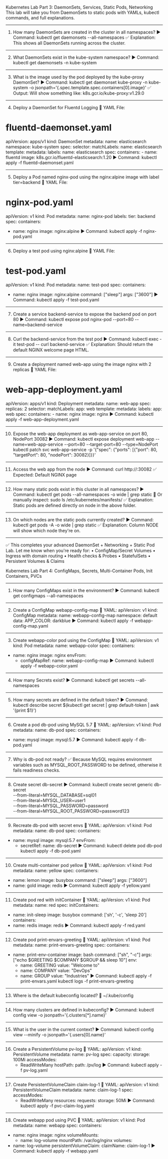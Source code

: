 Kubernetes Lab Part 3: DaemonSets, Services, Static Pods, Networking
This lab will take you from DaemonSets to static pods with YAMLs, kubectl commands, and full explanations.
________________________________________
1. How many DaemonSets are created in the cluster in all namespaces?
▶️ Command:
kubectl get daemonsets --all-namespaces
✅ Explanation: This shows all DaemonSets running across the cluster.
________________________________________
2. What DaemonSets exist in the kube-system namespace?
▶️ Command:
kubectl get daemonsets -n kube-system
________________________________________
3. What is the image used by the pod deployed by the kube-proxy DaemonSet?
▶️ Command:
kubectl get daemonset kube-proxy -n kube-system -o jsonpath='{.spec.template.spec.containers[0].image}'
✅ Output: Will show something like: k8s.gcr.io/kube-proxy:v1.29.0
________________________________________
4. Deploy a DaemonSet for Fluentd Logging
📄 YAML File:
# fluentd-daemonset.yaml
apiVersion: apps/v1
kind: DaemonSet
metadata:
  name: elasticsearch
  namespace: kube-system
spec:
  selector:
    matchLabels:
      name: elasticsearch
  template:
    metadata:
      labels:
        name: elasticsearch
    spec:
      containers:
      - name: fluentd
        image: k8s.gcr.io/fluentd-elasticsearch:1.20
▶️ Command:
kubectl apply -f fluentd-daemonset.yaml
________________________________________
5. Deploy a Pod named nginx-pod using the nginx:alpine image with label tier=backend
📄 YAML File:
# nginx-pod.yaml
apiVersion: v1
kind: Pod
metadata:
  name: nginx-pod
  labels:
    tier: backend
spec:
  containers:
  - name: nginx
    image: nginx:alpine
▶️ Command:
kubectl apply -f nginx-pod.yaml
________________________________________
6. Deploy a test pod using nginx:alpine
📄 YAML File:
# test-pod.yaml
apiVersion: v1
kind: Pod
metadata:
  name: test-pod
spec:
  containers:
  - name: nginx
    image: nginx:alpine
    command: ["sleep"]
    args: ["3600"]
▶️ Command:
kubectl apply -f test-pod.yaml
________________________________________
7. Create a service backend-service to expose the backend pod on port 80
▶️ Command:
kubectl expose pod nginx-pod --port=80 --name=backend-service
________________________________________
8. Curl the backend-service from the test pod
▶️ Command:
kubectl exec -it test-pod -- curl backend-service
✅ Explanation: Should return the default NGINX welcome page HTML.
________________________________________
9. Create a deployment named web-app using the image nginx with 2 replicas
📄 YAML File:
# web-app-deployment.yaml
apiVersion: apps/v1
kind: Deployment
metadata:
  name: web-app
spec:
  replicas: 2
  selector:
    matchLabels:
      app: web
  template:
    metadata:
      labels:
        app: web
    spec:
      containers:
      - name: nginx
        image: nginx
▶️ Command:
kubectl apply -f web-app-deployment.yaml
________________________________________
10. Expose the web-app deployment as web-app-service on port 80, NodePort 30082
▶️ Command:
kubectl expose deployment web-app --name=web-app-service --port=80 --target-port=80 --type=NodePort
kubectl patch svc web-app-service -p '{"spec": {"ports": [{"port": 80, "targetPort": 80, "nodePort": 30082}]}}'
________________________________________
11. Access the web app from the node
▶️ Command:
curl http://<node-ip>:30082
✅ Expected: Default NGINX page
________________________________________
12. How many static pods exist in this cluster in all namespaces?
▶️ Command:
kubectl get pods --all-namespaces -o wide | grep static
📌 Or manually inspect:
sudo ls /etc/kubernetes/manifests/
✅ Explanation: Static pods are defined directly on node in the above folder.
________________________________________
13. On which nodes are the static pods currently created?
▶️ Command:
kubectl get pods -A -o wide | grep static
✅ Explanation: Column NODE will show which node they're on.
________________________________________
✅ This completes your advanced DaemonSet + Networking + Static Pod Lab.
Let me know when you're ready for:
•	ConfigMap/Secret Volumes
•	Ingress with domain routing
•	Health checks & Probes
•	StatefulSets
•	Persistent Volumes & Claims

































Kubernetes Lab Part 4: ConfigMaps, Secrets, Multi-Container Pods, Init Containers, PVCs
________________________________________
1. How many ConfigMaps exist in the environment?
▶️ Command:
kubectl get configmaps --all-namespaces
________________________________________
2. Create a ConfigMap webapp-config-map
📄 YAML:
apiVersion: v1
kind: ConfigMap
metadata:
  name: webapp-config-map
  namespace: default
data:
  APP_COLOR: darkblue
▶️ Command:
kubectl apply -f webapp-config-map.yaml
________________________________________
3. Create webapp-color pod using the ConfigMap
📄 YAML:
apiVersion: v1
kind: Pod
metadata:
  name: webapp-color
spec:
  containers:
  - name: nginx
    image: nginx
    envFrom:
    - configMapRef:
        name: webapp-config-map
▶️ Command:
kubectl apply -f webapp-color.yaml
________________________________________
4. How many Secrets exist?
▶️ Command:
kubectl get secrets --all-namespaces
________________________________________
5. How many secrets are defined in the default token?
▶️ Command:
kubectl describe secret $(kubectl get secret | grep default-token | awk '{print $1}')
________________________________________
6. Create a pod db-pod using MySQL 5.7
📄 YAML:
apiVersion: v1
kind: Pod
metadata:
  name: db-pod
spec:
  containers:
  - name: mysql
    image: mysql:5.7
▶️ Command:
kubectl apply -f db-pod.yaml
________________________________________
7. Why is db-pod not ready?
✅ Because MySQL requires environment variables such as MYSQL_ROOT_PASSWORD to be defined, otherwise it fails readiness checks.
________________________________________
8. Create secret db-secret
▶️ Command:
kubectl create secret generic db-secret \
  --from-literal=MYSQL_DATABASE=sql01 \
  --from-literal=MYSQL_USER=user1 \
  --from-literal=MYSQL_PASSWORD=password \
  --from-literal=MYSQL_ROOT_PASSWORD=password123
________________________________________
9. Recreate db-pod with secret envs
📄 YAML:
apiVersion: v1
kind: Pod
metadata:
  name: db-pod
spec:
  containers:
  - name: mysql
    image: mysql:5.7
    envFrom:
    - secretRef:
        name: db-secret
▶️ Command:
kubectl delete pod db-pod
kubectl apply -f db-pod.yaml
________________________________________
10. Create multi-container pod yellow
📄 YAML:
apiVersion: v1
kind: Pod
metadata:
  name: yellow
spec:
  containers:
  - name: lemon
    image: busybox
    command: ["sleep"]
    args: ["3600"]
  - name: gold
    image: redis
▶️ Command:
kubectl apply -f yellow.yaml
________________________________________
11. Create pod red with initContainer
📄 YAML:
apiVersion: v1
kind: Pod
metadata:
  name: red
spec:
  initContainers:
  - name: init-sleep
    image: busybox
    command: ['sh', '-c', 'sleep 20']
  containers:
  - name: redis
    image: redis
▶️ Command:
kubectl apply -f red.yaml
________________________________________
12. Create pod print-envars-greeting
📄 YAML:
apiVersion: v1
kind: Pod
metadata:
  name: print-envars-greeting
spec:
  containers:
  - name: print-env-container
    image: bash
    command: ["sh", "-c"]
    args: ["echo $GREETING $COMPANY $GROUP && sleep 10"]
    env:
    - name: GREETING
      value: "Welcome to"
    - name: COMPANY
      value: "DevOps"
    - name: GROUP
      value: "Industries"
▶️ Command:
kubectl apply -f print-envars.yaml
kubectl logs -f print-envars-greeting
________________________________________
13. Where is the default kubeconfig located?
📍 ~/.kube/config
________________________________________
14. How many clusters are defined in kubeconfig?
▶️ Command:
kubectl config view -o jsonpath='{.clusters[*].name}'
________________________________________
15. What is the user in the current context?
▶️ Command:
kubectl config view --minify -o jsonpath='{.users[0].name}'
________________________________________
16. Create a PersistentVolume pv-log
📄 YAML:
apiVersion: v1
kind: PersistentVolume
metadata:
  name: pv-log
spec:
  capacity:
    storage: 100Mi
  accessModes:
    - ReadWriteMany
  hostPath:
    path: /pv/log
▶️ Command:
kubectl apply -f pv-log.yaml
________________________________________
17. Create PersistentVolumeClaim claim-log-1
📄 YAML:
apiVersion: v1
kind: PersistentVolumeClaim
metadata:
  name: claim-log-1
spec:
  accessModes:
    - ReadWriteMany
  resources:
    requests:
      storage: 50Mi
▶️ Command:
kubectl apply -f pvc-claim-log.yaml
________________________________________
18. Create webapp pod using PVC
📄 YAML:
apiVersion: v1
kind: Pod
metadata:
  name: webapp
spec:
  containers:
  - name: nginx
    image: nginx
    volumeMounts:
    - name: log-volume
      mountPath: /var/log/nginx
  volumes:
  - name: log-volume
    persistentVolumeClaim:
      claimName: claim-log-1
▶️ Command:
kubectl apply -f webapp.yaml


